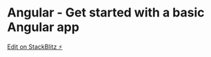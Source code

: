 # Angular - Get started with a basic Angular app

[Edit on StackBlitz ⚡️](https://stackblitz.com/edit/d6ctez)
